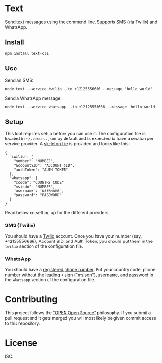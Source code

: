 # Text

Send text messages using the command line. Supports SMS (via Twilio) and WhatsApp.



## Install

```
npm install text-cli
```

## Use

Send an SMS:

```
node text --service twilio --to +12125556666 --message 'hello world'
```

Send a WhatsApp message:

```
node text --service whatsapp --to +12125556666 --message 'hello world'
```

## Setup

This tool requires setup before you can use it. The configuration file is located in `~/.textrc.json` by default and is expected to have a section per service provider. A [skeleton file](dot.textrc.json) is provided and looks like this:

```
{
  "twilio": {
    "number": "NUMBER",
    "accountSID": "ACCOUNT SID",
    "authToken": "AUTH TOKEN"
  },
  "whatsapp": {
    "ccode": "COUNTRY CODE",
    "msisdn": "NUMBER",
    "username": "USERNAME",
    "password": "PASSWORD"
  }
}
```

Read below on setting up for the different providers.

### SMS (Twilio)

You should have a [Twilio](https://twilio.com) account. Once you have your number (say, +12125556666), Account SID, and Auth Token, you should put them in the `twilio` section of the configuration file.

### WhatsApp

You should have a [registered phone number](https://github.com/hidespb/node-whatsapi/wiki/Number-registration). Put your country code, phone number without the leading `+` sign ("msisdn"), username, and password in the `whatsapp` section of the configuration file.

# Contributing

This project follows the ["OPEN Open Source"](https://gist.github.com/substack/e205f5389890a1425233) philosophy. If you submit a pull request and it gets merged you will most likely be given commit access to this repository.

# License

ISC.